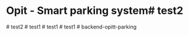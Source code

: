 # Opit - Smart parking system#   t e s t 2  
 #   t e s t 2  
 #   t e s t 1  
 #   t e s t 1  
 #   t e s t 1  
 #   b a c k e n d - o p i t t - p a r k i n g  
 